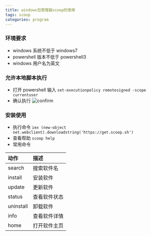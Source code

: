 ```yaml
---
title: windows包管理器scoop的使用
tags: scoop
categories: program
---
```


### 环境要求

- windows 系统不低于 windows7
- powershell 版本不低于 powershell3
- windows 用户名为英文

### 允许本地脚本执行

- 打开 powershell 输入 `set-executionpolicy remotesigned -scope currentuser`
- 确认执行
  ![confirm](../images/2020022801.png)

### 安装使用

- 执行命令 `iex (new-object net.webclient).downloadstring('https://get.scoop.sh')`
- 查看帮助 `scoop help`
- 常用命令

| 动作      | 描述         |
| :-------- | :----------- |
| search    | 搜索软件名   |
| install   | 安装软件     |
| update    | 更新软件     |
| status    | 查看软件状态 |
| uninstall | 卸载软件     |
| info      | 查看软件详情 |
| home      | 打开软件主页 |
